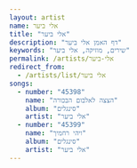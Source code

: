 ```yaml
---
layout: artist
name: אלי ביער
title: "אלי ביער"
description: "דף האמן אלי ביער"
keywords: "שירים, מוזיקה, אלי ביער"
permalink: /artists/אלי-ביער
redirect_from:
  - /artists/list/אלי ביער
songs:
  - number: "45398"
    name: "הצצה לאלבום הבכורה"
    album: "סינגלים"
    artist: "אלי ביער"
  - number: "45399"
    name: "ויהי רחמיך"
    album: "סינגלים"
    artist: "אלי ביער"
---
```

